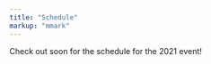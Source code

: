 ```yaml
---
title: "Schedule"
markup: "mmark"
---
```


Check out soon for the schedule for the 2021 event! 

<!--
### Friday, April 3, 2020

**Welcome!**

@ Penn Pavillion 

- 4-6pm - Registration (exact registration blocks will be emailed closer to event)
- 6-7pm - Kickoff & Meet the data
- 7pm - Dinner

Penn Pavilion open and consultants available for help until midnight! 

### Saturday, April 4, 2020

**Carry on!**

@ Penn Pavillion all day

- 9am - Breakfast
- 12:30pm - Lunch Mixer!
- 5:30pm - Group photo
- 6:00pm - Dinner

Penn Pavilion open and consultants available for help until midnight! 

### Sunday, April 5, 2020

**Wrap up!**

@ Penn Pavillion 

- 9am - Breakfast
- 12pm - Stop work & Lunch
- 1pm-3pm - First round of presentations and judges' deliberations - Various locations TBA
- 3-4:30pm - Final round of presentations & judges' deliberations - Penn Pavilion
- 4:30-5pm - Award ceremony - Penn Pavilion

Consultants available for help until 12:30pm!
-->
